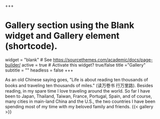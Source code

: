 +++
# Gallery section using the Blank widget and Gallery element (shortcode).
widget = "blank"  # See https://sourcethemes.com/academic/docs/page-builder/
active = true  # Activate this widget? true/false
title ="Gallery"
subtitle = ""
headless = false
+++

<style>
.article-container {
  max-width: 80%;
  padding: 0 20px 0 20px;
  margin: 0 auto 0 auto;
}
</style>

As an old Chinese saying goes, "Life is about reading ten thousands of books and traveling ten thousands of miles." (读万卷书 行万里路). Besides reading, in my spare time I love traveling around the world. So far I have been to Japan, Thailand, Taiwan, France, Portugal, Spain, and of course, many cities in main-land China and the U.S., the two countries I have been spending most of my time with my beloved family and friends. 
{{< gallery >}}
